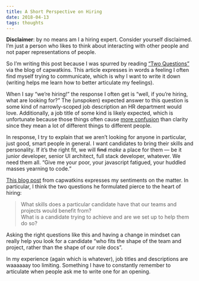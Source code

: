 ```yaml
---
title: A Short Perspective on Hiring
date: 2018-04-13
tags: thoughts
---
```


**Disclaimer**: by no means am I a hiring expert. Consider yourself disclaimed. I’m just a person who likes to think about interacting with other people and not paper representations of people.

So I’m writing this post because I was spurred by reading [“Two Questions”](http://blog.capwatkins.com/two-questions) via the blog of capwatkins. This article expresses in words a feeling I often find myself trying to communicate, which is why I want to write it down (writing helps me learn how to better articulate my feelings).

When I say “we’re hiring!” the response I often get is “well, if you’re hiring, what are looking for?” The (unspoken) expected answer to this question is some kind of narrowly-scoped job description an HR department would love. Additionally, a job title of some kind is likely expected, which is unfortunate because those things often cause [more confusion](https://adactio.com/journal/9982) than clarity since they mean a lot of different things to different people.
 
In response, I try to explain that we aren’t looking for anyone in particular, just good, smart people in general. I want candidates to bring their skills and personality. If it’s the right fit, we will ~~find~~ *make* a place for them — be it junior developer, senior UI architect, full stack developer, whatever. We need them all. “Give me your poor, your javascript fatigued, your huddled masses yearning to code.”

[This blog post]((http://blog.capwatkins.com/two-questions)) from capwatkins expresses my sentiments on the matter. In particular, I think the two questions he formulated pierce to the heart of hiring:

> What skills does a particular candidate have that our teams and projects would benefit from?  
> What is a candidate trying to achieve and are we set up to help them do so?

Asking the right questions like this and having a change in mindset can really help you look for a candidate “who fits the shape of the team and project, rather than the shape of our role docs”.

In my experience (again which is whatever), job titles and descriptions are waaaaaay too limiting. Something I have to constantly remember to articulate when people ask me to write one for an opening.
